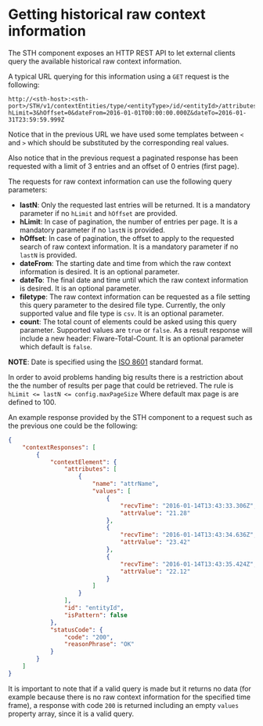 # Getting historical raw context information

The STH component exposes an HTTP REST API to let external clients query the available historical raw context information.

A typical URL querying for this information using a `GET` request is the following:
```
http://<sth-host>:<sth-port>/STH/v1/contextEntities/type/<entityType>/id/<entityId>/attributes/<attrName>?hLimit=3&hOffset=0&dateFrom=2016-01-01T00:00:00.000Z&dateTo=2016-01-31T23:59:59.999Z
```

Notice that in the previous URL we have used some templates between `<` and `>` which should be substituted by the corresponding real values.

Also notice that in the previous request a paginated response has been requested with a limit of 3 entries and an offset of 0 entries (first page).

The requests for raw context information can use the following query parameters:

* **lastN**: Only the requested last entries will be returned. It is a mandatory parameter if no `hLimit` and `hOffset` are provided.
* **hLimit**: In case of pagination, the number of entries per page. It is a mandatory parameter if no `lastN` is provided.
* **hOffset**: In case of pagination, the offset to apply to the requested search of raw context information. It is a mandatory parameter if no `lastN` is provided.
* **dateFrom**: The starting date and time from which the raw context information is desired. It is an optional parameter.
* **dateTo**: The final date and time until which the raw context information is desired. It is an optional parameter.
* **filetype**: The raw context information can be requested as a file setting this query parameter to the desired file type. Currently, the only supported value and file type is `csv`.  It is an optional parameter.
* **count**: The total count of elements could be asked using this query parameter. Supported values are `true` or `false`. As a result response will include a new header: Fiware-Total-Count. It is an optional parameter which default is `false`.

**NOTE**: Date is specified using the [ISO 8601](http://www.wikipedia.org/wiki/ISO_8601) standard format.

In order to avoid problems handing big results there is a restriction about the the number of results per page that could be retrieved.
The rule is  ```hLimit <= lastN <= config.maxPageSize```
Where default max page is are defined to 100.

An example response provided by the STH component to a request such as the previous one could be the following:
```json
{
    "contextResponses": [
        {
            "contextElement": {
                "attributes": [
                    {
                        "name": "attrName",
                        "values": [
                            {
                                "recvTime": "2016-01-14T13:43:33.306Z",
                                "attrValue": "21.28"
                            },
                            {
                                "recvTime": "2016-01-14T13:43:34.636Z",
                                "attrValue": "23.42"
                            },
                            {
                                "recvTime": "2016-01-14T13:43:35.424Z",
                                "attrValue": "22.12"
                            }
                        ]
                    }
                ],
                "id": "entityId",
                "isPattern": false
            },
            "statusCode": {
                "code": "200",
                "reasonPhrase": "OK"
            }
        }
    ]
}
```

It is important to note that if a valid query is made but it returns no data (for example because there is no raw context information for the specified time frame), a response with code `200` is returned including an empty `values` property array, since it is a valid query.
